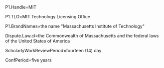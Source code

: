 P1.Handle=MIT

P1.TLO=MIT Technology Licensing Office

P1.BrandNames=the name "Massachusetts Institute of Technology"

Dispute.Law.cl=the Commonwealth of Massachusetts and the federal laws of the United States of America

ScholarlyWorkReviewPeriod=fourteen (14) day

ConfPeriod=five years
